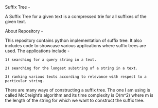 Suffix Tree -

A Suffix Tree for a given text is a compressed trie for all suffixes of the given text.




About Repository -

This repository contains python implementation of suffix tree. It also includes code to
showcase various applications where suffix trees are used. The applications include -

	1) searching for a query string in a text.
	
	2) searching for the longest substring of a string in a text.

	3) ranking various texts according to relevance with respect to a particular string.

There are many ways of constructing a suffix tree. The one I am using is called 
McCreight’s algorithm and its time complexity is O(m^2) where m is the length 
of the string for which we want to construct the suffix tree.
